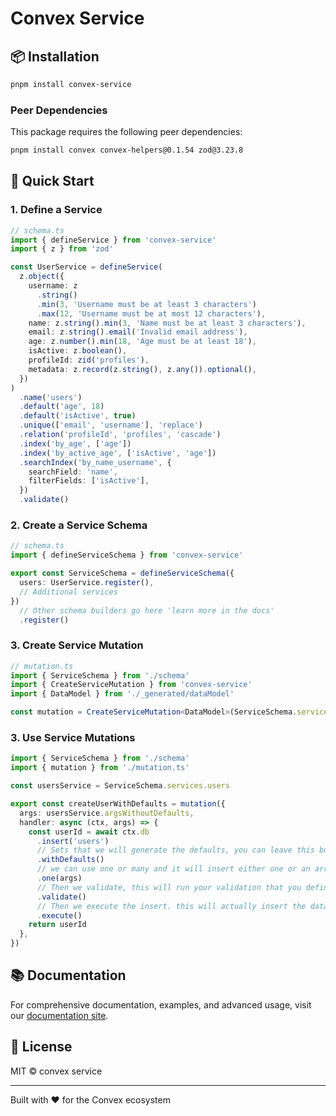 # Convex Service

## 📦 Installation

```bash
pnpm install convex-service
```

### Peer Dependencies

This package requires the following peer dependencies:

```bash
pnpm install convex convex-helpers@0.1.54 zod@3.23.8
```

## 🚀 Quick Start

### 1. Define a Service

```typescript
// schema.ts
import { defineService } from 'convex-service'
import { z } from 'zod'

const UserService = defineService(
  z.object({
    username: z
      .string()
      .min(3, 'Username must be at least 3 characters')
      .max(12, 'Username must be at most 12 characters'),
    name: z.string().min(3, 'Name must be at least 3 characters'),
    email: z.string().email('Invalid email address'),
    age: z.number().min(18, 'Age must be at least 18'),
    isActive: z.boolean(),
    profileId: zid('profiles'),
    metadata: z.record(z.string(), z.any()).optional(),
  })
)
  .name('users')
  .default('age', 18)
  .default('isActive', true)
  .unique(['email', 'username'], 'replace')
  .relation('profileId', 'profiles', 'cascade')
  .index('by_age', ['age'])
  .index('by_active_age', ['isActive', 'age'])
  .searchIndex('by_name_username', {
    searchField: 'name',
    filterFields: ['isActive'],
  })
  .validate()
```

### 2. Create a Service Schema

```typescript
// schema.ts
import { defineServiceSchema } from 'convex-service'

export const ServiceSchema = defineServiceSchema({
  users: UserService.register(),
  // Additional services
})
  // Other schema builders go here 'learn more in the docs'
  .register()
```

### 3. Create Service Mutation

```typescript
// mutation.ts
import { ServiceSchema } from './schema'
import { CreateServiceMutation } from 'convex-service'
import { DataModel } from './_generated/dataModel'

const mutation = CreateServiceMutation<DataModel>(ServiceSchema.services)
```

### 3. Use Service Mutations

```typescript
import { ServiceSchema } from './schema'
import { mutation } from './mutation.ts'

const usersService = ServiceSchema.services.users

export const createUserWithDefaults = mutation({
  args: usersService.argsWithoutDefaults,
  handler: async (ctx, args) => {
    const userId = await ctx.db
      .insert('users')
      // Sets that we will generate the defaults, you can leave this builder out to override the defaults,
      .withDefaults()
      // we can use one or many and it will insert either one or an array of documents
      .one(args)
      // Then we validate, this will run your validation that you defined in the service, be it a custom zod schema or a validation function. Learn more in the docs.
      .validate()
      // Then we execute the insert. this will actually insert the data in the db.
      .execute()
    return userId
  },
})
```

## 📚 Documentation

For comprehensive documentation, examples, and advanced usage, visit our [documentation site](/).

## 📄 License

MIT © convex service

---

Built with ❤️ for the Convex ecosystem

